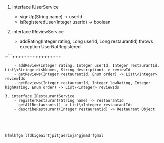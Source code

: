 1. interface IUserService 
	- signUp(String name) -> userId
	- isRegisteredUser(Integer userId) -> boolean

2. interface IReviewService
	- addRating(Integer rating, Long userId, Long restaurantId) throws exception UserNotRegistered
  
  
  
  
  
  
  
  
  
  
  
  
  
  
  
  
  
  
  
  
  
  
  
  
  
  
  
  
  
  
  
  
  
  
  
  
  
  
  
  
  
  
  ~```+++++++++++++++++
  
```validRestaurant, InvalidRating -> reviewId
	- addReview(Integer rating, Integer userId, Integer restaurantId, List\<String> dishNames, String description) -> reviewId
	- getReviews(Integer restaurantId, Enum order) -> List\<Integer> reviewIds
	- getReviews(Integer restaurantId, Integer lowRating, Integer highRating, Enum order) -> List\<Integer> reviewIds

3. interface IRestaurantService
	- registerRestaurant(String name) -> restaurantId
	- getAllRestaurants() -> List\<Integer> restaurantIds
	- describeRestaurant(Integer restaurantId) -> Restaurant Object





kfmlkfga'lfdkigeairtjpitjaerioja'gjmad'fgmal